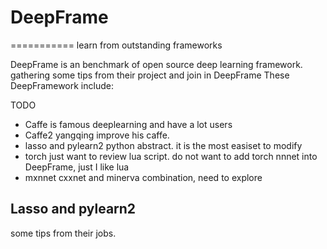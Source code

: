 # DeepFrame
===========
learn from outstanding frameworks

DeepFrame is an benchmark of open source deep learning framework. gathering some tips from their project and join in DeepFrame
These DeepFramework include:

TODO 

- Caffe is famous deeplearning and have a lot users
- Caffe2  yangqing improve his caffe.
- lasso and pylearn2  python abstract. it is the most easiset to modify
- torch  just want to review lua script. do not want to add torch nnnet into DeepFrame, just I like lua
- mxnnet cxxnet and minerva combination, need to explore

## Lasso and pylearn2
some tips from their jobs.

